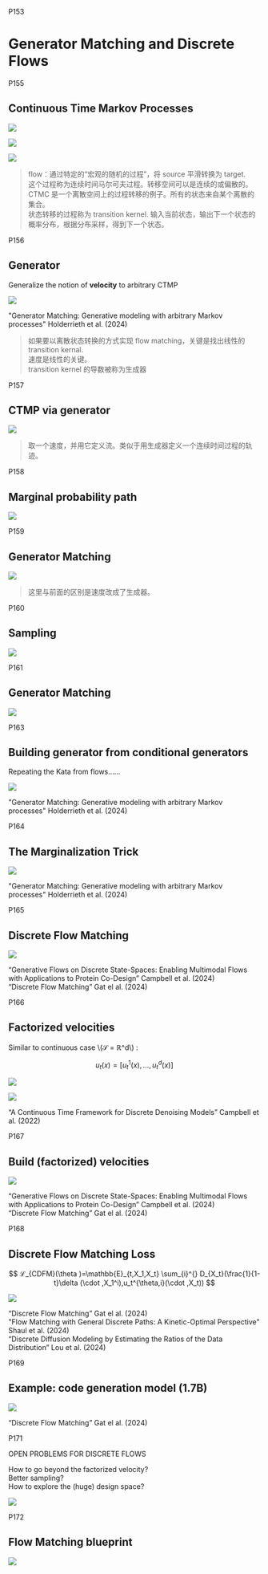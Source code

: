 
P153    
# Generator Matching and Discrete Flows

P155     
## Continuous Time Markov Processes    

![](../assets/P155图-1.png)

![](../assets/P155图-2.png)

![](../assets/P155图-3.png)

> flow：通过特定的“宏观的随机的过程”，将 source 平滑转换为 target.     
这个过程称为连续时间马尔可夫过程。转移空间可以是连续的或偏散的。    
CTMC 是一个离散空间上的过程转移的例子。所有的状态来自某个离散的集合。       
状态转移的过程称为 transition kernel. 输入当前状态，输出下一个状态的概率分布，根据分布采样，得到下一个状态。     

P156    
## Generator

Generalize the notion of **velocity** to arbitrary CTMP 

![](../assets/P156图.png)

"Generator Matching: Generative modeling with arbitrary Markov processes" Holderrieth et al. (2024)      

> 如果要以离散状态转换的方式实现 flow matching，关键是找出线性的 transition kernal.     
速度是线性的关键。    
transition kernel 的导数被称为生成器       

P157    
## CTMP via generator

![](../assets/P157图.png)

> 取一个速度，并用它定义流。类似于用生成器定义一个连续时间过程的轨迹。   

P158     
## Marginal probability path

![](../assets/P158图.png)

P159    
## Generator Matching

![](../assets/P159图.png)

> 这里与前面的区别是速度改成了生成器。     

P160    
## Sampling

![](../assets/P160图.png)


P161     
## Generator Matching    

![](../assets/P161图.png)

P163      
## Building generator from conditional generators

Repeating the Kata from flows……      

![](../assets/P163图.png)

"Generator Matching: Generative modeling with arbitrary Markov processes" Holderrieth et al. (2024)     

P164     
## The Marginalization Trick 

![](../assets/P164图.png)

"Generator Matching: Generative modeling with arbitrary Markov processes" Holderrieth et al. (2024)     

P165    
## Discrete Flow Matching

![](../assets/P165图.png)

“Generative Flows on Discrete State-Spaces: Enabling Multimodal Flows with Applications to Protein Co-Design” Campbell et al. (2024)      
“Discrete Flow Matching” Gat el al. (2024)       

P166    
## Factorized velocities

Similar to continuous case \\(𝒮 = ℝ^d\\) :    

$$
u_t(x) = [u^1_t (x),…, u^d_t (x)]
$$

![](../assets/P166图-1.png)

![](../assets/P166图-2.png)

“A Continuous Time Framework for Discrete Denoising Models” Campbell et al. (2022)     

P167    
## Build (factorized) velocities

![](../assets/P167图.png)

“Generative Flows on Discrete State-Spaces: Enabling Multimodal Flows with Applications to Protein Co-Design” Campbell et al. (2024)     
“Discrete Flow Matching” Gat el al. (2024)     

P168    
## Discrete Flow Matching Loss


$$
ℒ_{CDFM}(\theta )=\mathbb{E}_{t,X_1,X_t} \sum_{i}^{} D_{X_t}(\frac{1}{1-t}\delta (\cdot ,X_1^i),u_t^{\theta,i}(\cdot ,X_t))  
$$

![](../assets/P168图.png)

“Discrete Flow Matching” Gat el al. (2024)    
"Flow Matching with General Discrete Paths: A Kinetic-Optimal Perspective” Shaul et al. (2024)    
“Discrete Diffusion Modeling by Estimating the Ratios of the Data Distribution” Lou et al. (2024)     

P169    
## Example: code generation model (1.7B)    

![](../assets/P169图.png)

“Discrete Flow Matching” Gat el al. (2024)     

P171    

OPEN PROBLEMS FOR DISCRETE FLOWS     

How to go beyond the factorized velocity?     
Better sampling?    
How to explore the (huge) design space?     

![](../assets/P170图.png)

P172    
## Flow Matching blueprint   

![](../assets/P172图.png)
